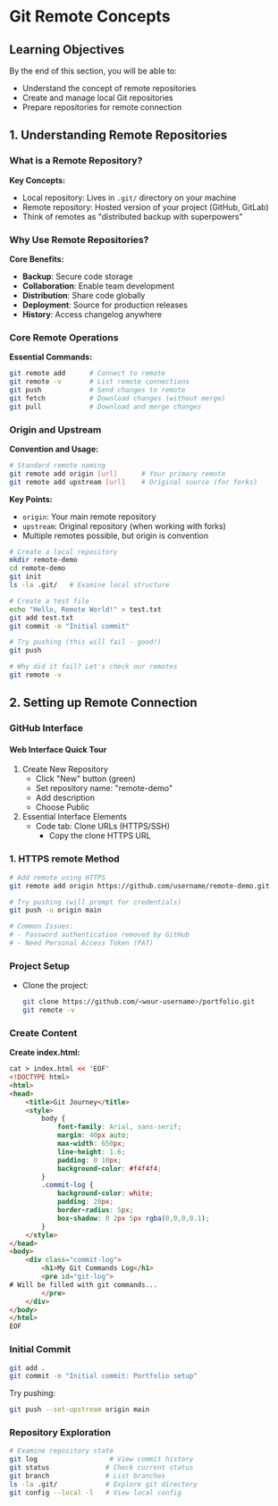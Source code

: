 # Git Remote Concepts
## Learning Objectives
By the end of this section, you will be able to:
- Understand the concept of remote repositories
- Create and manage local Git repositories
- Prepare repositories for remote connection

## 1. Understanding Remote Repositories

### What is a Remote Repository?

**Key Concepts:**
- Local repository: Lives in `.git/` directory on your machine
- Remote repository: Hosted version of your project (GitHub, GitLab)
- Think of remotes as "distributed backup with superpowers"

### Why Use Remote Repositories?

**Core Benefits:**
- **Backup**: Secure code storage
- **Collaboration**: Enable team development
- **Distribution**: Share code globally
- **Deployment**: Source for production releases
- **History**: Access changelog anywhere

### Core Remote Operations

**Essential Commands:**
```bash
git remote add      # Connect to remote
git remote -v       # List remote connections
git push            # Send changes to remote
git fetch           # Download changes (without merge)
git pull            # Download and merge changes
```

### Origin and Upstream

**Convention and Usage:**
```bash
# Standard remote naming
git remote add origin [url]      # Your primary remote
git remote add upstream [url]    # Original source (for forks)
```

**Key Points:**
- `origin`: Your main remote repository
- `upstream`: Original repository (when working with forks)
- Multiple remotes possible, but origin is convention

```bash
# Create a local repository
mkdir remote-demo
cd remote-demo
git init
ls -la .git/   # Examine local structure
```

```bash
# Create a test file
echo "Hello, Remote World!" > test.txt
git add test.txt
git commit -m "Initial commit"

# Try pushing (this will fail - good!)
git push

# Why did it fail? Let's check our remotes
git remote -v
```
## 2. Setting up Remote Connection

### GitHub Interface

#### Web Interface Quick Tour
1. Create New Repository
   - Click "New" button (green)
   - Set repository name: "remote-demo"
   - Add description
   - Choose Public  
2. Essential Interface Elements
   - Code tab: Clone URLs (HTTPS/SSH)
     * Copy the clone HTTPS URL
   

### 1. HTTPS remote Method  
```bash
# Add remote using HTTPS
git remote add origin https://github.com/username/remote-demo.git

# Try pushing (will prompt for credentials)
git push -u origin main

# Common Issues:
# - Password authentication removed by GitHub
# - Need Personal Access Token (PAT)
``` 

### Project Setup
- Clone the project:
  ```bash
  git clone https://github.com/<wour-username>/portfolio.git
  git remote -v
  ```
### Create Content

**Create index.html:**
```html
cat > index.html << 'EOF'
<!DOCTYPE html>
<html>
<head>
    <title>Git Journey</title>
    <style>
        body { 
            font-family: Arial, sans-serif;
            margin: 40px auto;
            max-width: 650px;
            line-height: 1.6;
            padding: 0 10px;
            background-color: #f4f4f4;
        }
        .commit-log {
            background-color: white;
            padding: 20px;
            border-radius: 5px;
            box-shadow: 0 2px 5px rgba(0,0,0,0.1);
        }
    </style>
</head>
<body>
    <div class="commit-log">
        <h1>My Git Commands Log</h1>
        <pre id="git-log">
# Will be filled with git commands...
        </pre>
    </div>
</body>
</html>
EOF
```

### Initial Commit
```bash
git add .
git commit -m "Initial commit: Portfolio setup"
```
Try pushing:  
```bash
git push --set-upstream origin main
```

### Repository Exploration
```bash
# Examine repository state
git log                  # View commit history
git status              # Check current status
git branch              # List branches
ls -la .git/            # Explore git directory
git config --local -l   # View local config
```

